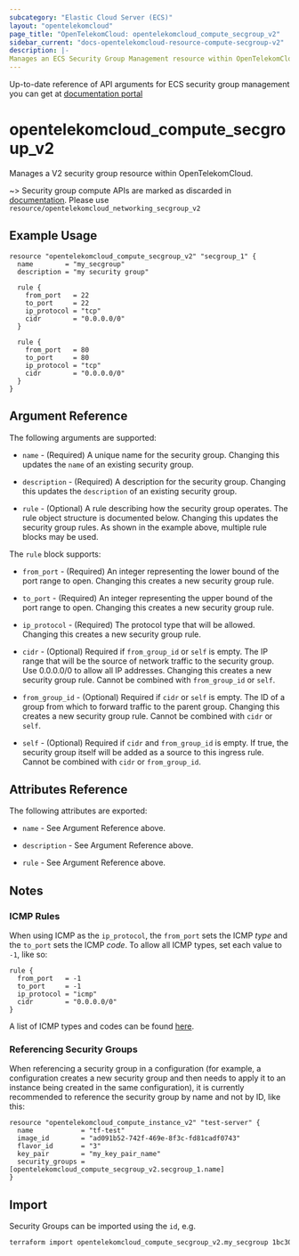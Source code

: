 ```yaml
---
subcategory: "Elastic Cloud Server (ECS)"
layout: "opentelekomcloud"
page_title: "OpenTelekomCloud: opentelekomcloud_compute_secgroup_v2"
sidebar_current: "docs-opentelekomcloud-resource-compute-secgroup-v2"
description: |-
Manages an ECS Security Group Management resource within OpenTelekomCloud.
---
```


Up-to-date reference of API arguments for ECS security group management you can get at
[documentation portal](https://docs.otc.t-systems.com/elastic-cloud-server/api-ref/openstack_nova_apis/security_group_management)

# opentelekomcloud_compute_secgroup_v2

Manages a V2 security group resource within OpenTelekomCloud.

~>
Security group compute APIs are marked as discarded in [documentation](https://docs.otc.t-systems.com/en-us/api/ecs/en-us_topic_0267427144.html).
Please use `resource/opentelekomcloud_networking_secgroup_v2`


## Example Usage

```hcl
resource "opentelekomcloud_compute_secgroup_v2" "secgroup_1" {
  name        = "my_secgroup"
  description = "my security group"

  rule {
    from_port   = 22
    to_port     = 22
    ip_protocol = "tcp"
    cidr        = "0.0.0.0/0"
  }

  rule {
    from_port   = 80
    to_port     = 80
    ip_protocol = "tcp"
    cidr        = "0.0.0.0/0"
  }
}
```

## Argument Reference

The following arguments are supported:

* `name` - (Required) A unique name for the security group. Changing this
  updates the `name` of an existing security group.

* `description` - (Required) A description for the security group. Changing this
  updates the `description` of an existing security group.

* `rule` - (Optional) A rule describing how the security group operates. The
  rule object structure is documented below. Changing this updates the
  security group rules. As shown in the example above, multiple rule blocks
  may be used.

The `rule` block supports:

* `from_port` - (Required) An integer representing the lower bound of the port
range to open. Changing this creates a new security group rule.

* `to_port` - (Required) An integer representing the upper bound of the port
range to open. Changing this creates a new security group rule.

* `ip_protocol` - (Required) The protocol type that will be allowed. Changing
this creates a new security group rule.

* `cidr` - (Optional) Required if `from_group_id` or `self` is empty. The IP range
that will be the source of network traffic to the security group. Use 0.0.0.0/0
to allow all IP addresses. Changing this creates a new security group rule. Cannot
be combined with `from_group_id` or `self`.

* `from_group_id` - (Optional) Required if `cidr` or `self` is empty. The ID of a
group from which to forward traffic to the parent group. Changing this creates a
new security group rule. Cannot be combined with `cidr` or `self`.

* `self` - (Optional) Required if `cidr` and `from_group_id` is empty. If true,
the security group itself will be added as a source to this ingress rule. Cannot
be combined with `cidr` or `from_group_id`.

## Attributes Reference

The following attributes are exported:

* `name` - See Argument Reference above.

* `description` - See Argument Reference above.

* `rule` - See Argument Reference above.

## Notes

### ICMP Rules

When using ICMP as the `ip_protocol`, the `from_port` sets the ICMP _type_ and the `to_port` sets the ICMP _code_. To allow all ICMP types, set each value to `-1`, like so:

```hcl
rule {
  from_port   = -1
  to_port     = -1
  ip_protocol = "icmp"
  cidr        = "0.0.0.0/0"
}
```

A list of ICMP types and codes can be found [here](https://en.wikipedia.org/wiki/Internet_Control_Message_Protocol#Control_messages).

### Referencing Security Groups

When referencing a security group in a configuration (for example, a configuration creates a new security group and then needs to apply it to an instance being created in the same configuration), it is currently recommended to reference the security group by name and not by ID, like this:

```hcl
resource "opentelekomcloud_compute_instance_v2" "test-server" {
  name            = "tf-test"
  image_id        = "ad091b52-742f-469e-8f3c-fd81cadf0743"
  flavor_id       = "3"
  key_pair        = "my_key_pair_name"
  security_groups = [opentelekomcloud_compute_secgroup_v2.secgroup_1.name]
}
```

## Import

Security Groups can be imported using the `id`, e.g.

```sh
terraform import opentelekomcloud_compute_secgroup_v2.my_secgroup 1bc30ee9-9d5b-4c30-bdd5-7f1e663f5edf
```
